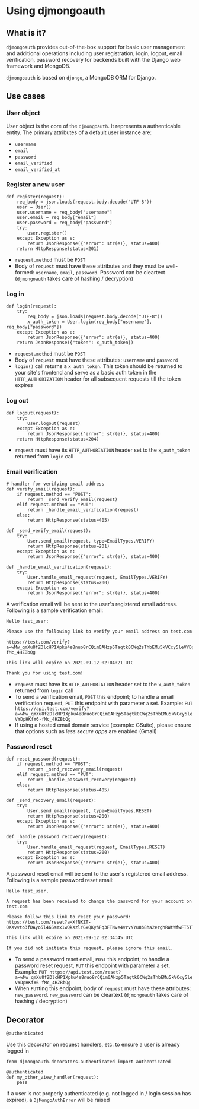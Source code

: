# Using djmongoauth

## What is it?
`djmongoauth` provides out-of-the-box support for basic user management and additional operations including user registration, login, logout, email verification, password recovery for backends built with the Django web framework and MongoDB.

`djmongoauth` is based on `djongo`, a MongoDB ORM for Django.

## Use cases
### User object
User object is the core of the `djmongoauth`. It represents a authenticable entity. The primary attributes of a default user instance are:

- `username`
- `email`
- `password`
- `email_verified`
- `email_verified_at`

### Register a new user
```
def register(request):
    req_body = json.loads(request.body.decode("UTF-8"))
    user = User()
    user.username = req_body["username"]
    user.email = req_body["email"]
    user.password = req_body["password"]
    try:
        user.register()
    except Exception as e:
        return JsonResponse({"error": str(e)}, status=400)
    return HttpResponse(status=201)
```
- `request.method` must be `POST`
- Body of `request` must have these attributes and they must be well-formed: `username`, `email`, `password`. Password can be cleartext (`djmongoauth` takes care of hashing / decryption)

### Log in 
```
def login(request):
    try:
        req_body = json.loads(request.body.decode("UTF-8"))
        x_auth_token = User.login(req_body["username"], req_body["password"])
    except Exception as e:
        return JsonResponse({"error": str(e)}, status=400)
    return JsonResponse({"token": x_auth_token})
```
- `request.method` must be `POST`
- Body of `request` must have these attributes: `username` and `password`
- `login()` call returns a `x_auth_token`. This token should be returned to your site's frontend and serve as a basic auth token in the `HTTP_AUTHORIZATION` header for all subsequent requests till the token expires

### Log out 
```
def logout(request):
    try:
        User.logout(request)
    except Exception as e:
        return JsonResponse({"error": str(e)}, status=400)
    return HttpResponse(status=204)
```
- `request` must have its `HTTP_AUTHORIATION` header set to the `x_auth_token` returned from `login` call

### Email verification 
```
# handler for verifying email address
def verify_email(request):
    if request.method == "POST":
        return _send_verify_email(request)
    elif request.method == "PUT":
        return _handle_email_verification(request)
    else:
        return HttpResponse(status=405)

def _send_verify_email(request):
    try:
        User.send_email(request, type=EmailTypes.VERIFY)
        return HttpResponse(status=201)
    except Exception as e:
        return JsonResponse({"error": str(e)}, status=400)

def _handle_email_verification(request):
    try:
        User.handle_email_request(request, EmailTypes.VERIFY)
        return HttpResponse(status=200)
    except Exception as e:
        return JsonResponse({"error": str(e)}, status=400)
```

A verification email will be sent to the user's registered email address. Following is a sample verification email:

```
Hello test_user:

Please use the following link to verify your email address on test.com

https://test.com/verify?a=wMw_qmXu8fZOlcHP1Xpku4e8nuo8rCQim0AHzp5Taqtk0CWq2sThbEMu5kVCcy5leVYDpHKfY6-fMc_4HZBbQg

This link will expire on 2021-09-12 02:04:21 UTC

Thank you for using test.com!
```

- `request` must have its `HTTP_AUTHORIATION` header set to the `x_auth_token` returned from `login` call
- To send a verification email, `POST` this endpoint; to handle a email verification request, `PUT` this endpoint with parameter `a` set. Example: `PUT https://api.test.com/verify?a=wMw_qmXu8fZOlcHP1Xpku4e8nuo8rCQim0AHzp5Taqtk0CWq2sThbEMu5kVCcy5leVYDpHKfY6-fMc_4HZBbQg`
- If using a hosted email domain service (example: GSuite), please ensure that options such as *less secure apps* are enabled (Gmail)

### Password reset
```
def reset_password(request):
    if request.method == "POST":
        return _send_recovery_email(request)
    elif request.method == "PUT":
        return _handle_password_recovery(request)
    else:
        return HttpResponse(status=405)

def _send_recovery_email(request):
    try:
        User.send_email(request, type=EmailTypes.RESET)
        return HttpResponse(status=200)
    except Exception as e:
        return JsonResponse({"error": str(e)}, status=400)

def _handle_password_recovery(request):
    try:
        User.handle_email_request(request, EmailTypes.RESET)
        return HttpResponse(status=200)
    except Exception as e:
        return JsonResponse({"error": str(e)}, status=400)
```

A password reset email will be sent to the user's registered email address. Following is a sample password reset email:

```
Hello test_user,

A request has been received to change the password for your account on test.com

Please follow this link to reset your password: https://test.com/reset?a=XfNKZT-OXXvvto3fDAyo5l46Ssmx1wQkXzlYGxQKyhFq3FTNve4vrvNYu8b8ha2erghRWtWfwFT5TT7O9xgM6Q

This link will expire on 2021-09-12 02:34:45 UTC

If you did not initiate this request, please ignore this email.
```

- To send a password reset email, `POST` this endpoint; to handle a password reset request, `PUT` this endpoint with parameter a set. Example: `PUT https://api.test.com/reset?a=wMw_qmXu8fZOlcHP1Xpku4e8nuo8rCQim0AHzp5Taqtk0CWq2sThbEMu5kVCcy5leVYDpHKfY6-fMc_4HZBbQg`
- When `PUT`ting this endpoint, body of `request` must have these attributes: `new_password`. `new_password` can be cleartext (`djmongoauth` takes care of hashing / decryption)

## Decorator
`@authenticated`

Use this decorator on request handlers, etc. to ensure a user is already logged in

```
from djmongoauth.decorators.authenticated import authenticated

@authenticated
def my_other_view_handler(request):
    pass 
```
If a user is not properly authenticated (e.g. not logged in / login session has expired), a `DjMongoAuthError` will be raised












